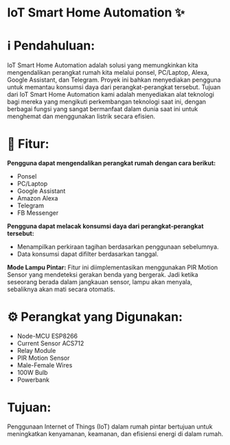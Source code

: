 # IoT Smart Home Automation ✨

# ℹ️️ **Pendahuluan:**
IoT Smart Home Automation adalah solusi yang memungkinkan kita mengendalikan perangkat rumah kita melalui ponsel, PC/Laptop, Alexa, Google Assistant, dan Telegram. Proyek ini bahkan menyediakan pengguna untuk memantau konsumsi daya dari perangkat-perangkat tersebut. Tujuan dari IoT Smart Home Automation kami adalah menyediakan alat teknologi bagi mereka yang mengikuti perkembangan teknologi saat ini, dengan berbagai fungsi yang sangat bermanfaat dalam dunia saat ini untuk menghemat dan menggunakan listrik secara efisien.

# 🎨 **Fitur:**
**Pengguna dapat mengendalikan perangkat rumah dengan cara berikut:**
- Ponsel
- PC/Laptop
- Google Assistant
- Amazon Alexa
- Telegram
- FB Messenger

**Pengguna dapat melacak konsumsi daya dari perangkat-perangkat tersebut:**
- Menampilkan perkiraan tagihan berdasarkan penggunaan sebelumnya.
- Data konsumsi dapat difilter berdasarkan tanggal.

**Mode Lampu Pintar:**
Fitur ini diimplementasikan menggunakan PIR Motion Sensor yang mendeteksi gerakan benda yang bergerak. Jadi ketika seseorang berada dalam jangkauan sensor, lampu akan menyala, sebaliknya akan mati secara otomatis.

# ⚙️ **Perangkat yang Digunakan:**
- Node-MCU ESP8266
- Current Sensor ACS712
- Relay Module
- PIR Motion Sensor
- Male-Female Wires
- 100W Bulb
- Powerbank

# **Tujuan:**
Penggunaan Internet of Things (IoT) dalam rumah pintar bertujuan untuk meningkatkan kenyamanan, keamanan, dan efisiensi energi di dalam rumah.
